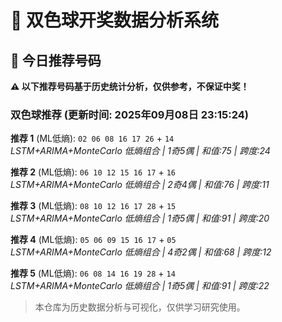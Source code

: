 # 🎯 双色球开奖数据分析系统

<!-- BEGIN:recommendations -->
## 🎯 今日推荐号码

**⚠️ 以下推荐号码基于历史统计分析，仅供参考，不保证中奖！**

### 双色球推荐 (更新时间: 2025年09月08日 23:15:24)

**推荐 1** (ML低熵): `02 06 08 16 17 26` + `14`  
*LSTM+ARIMA+MonteCarlo 低熵组合 | 1奇5偶 | 和值:75 | 跨度:24*

**推荐 2** (ML低熵): `06 10 12 15 16 17` + `16`  
*LSTM+ARIMA+MonteCarlo 低熵组合 | 2奇4偶 | 和值:76 | 跨度:11*

**推荐 3** (ML低熵): `08 10 12 16 17 28` + `15`  
*LSTM+ARIMA+MonteCarlo 低熵组合 | 1奇5偶 | 和值:91 | 跨度:20*

**推荐 4** (ML低熵): `05 06 09 15 16 17` + `05`  
*LSTM+ARIMA+MonteCarlo 低熵组合 | 4奇2偶 | 和值:68 | 跨度:12*

**推荐 5** (ML低熵): `06 08 14 16 19 28` + `14`  
*LSTM+ARIMA+MonteCarlo 低熵组合 | 1奇5偶 | 和值:91 | 跨度:22*

<!-- END:recommendations -->



























> 本仓库为历史数据分析与可视化，仅供学习研究使用。
